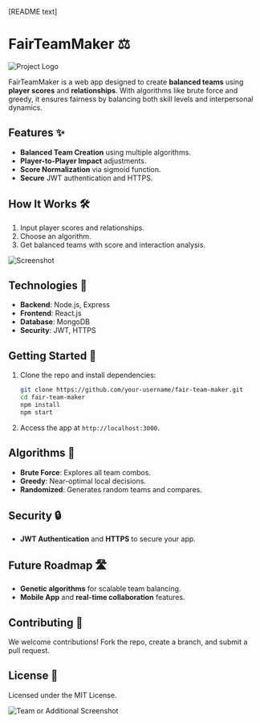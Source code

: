 [README text]
# FairTeamMaker ⚖️

![Project Logo](#) <!-- Placeholder for your logo -->

FairTeamMaker is a web app designed to create **balanced teams** using **player scores** and **relationships**. With algorithms like brute force and greedy, it ensures fairness by balancing both skill levels and interpersonal dynamics.

## Features ✨

- **Balanced Team Creation** using multiple algorithms.
- **Player-to-Player Impact** adjustments.
- **Score Normalization** via sigmoid function.
- **Secure** JWT authentication and HTTPS.

## How It Works 🛠️

1. Input player scores and relationships.
2. Choose an algorithm.
3. Get balanced teams with score and interaction analysis.

![Screenshot](#) <!-- Placeholder for interface screenshot -->

## Technologies 🔧

- **Backend**: Node.js, Express
- **Frontend**: React.js
- **Database**: MongoDB
- **Security**: JWT, HTTPS

## Getting Started 🚀

1. Clone the repo and install dependencies:
   ```bash
   git clone https://github.com/your-username/fair-team-maker.git
   cd fair-team-maker
   npm install
   npm start
   ```

2. Access the app at `http://localhost:3000`.

## Algorithms 🤖

- **Brute Force**: Explores all team combos.
- **Greedy**: Near-optimal local decisions.
- **Randomized**: Generates random teams and compares.

## Security 🔒

- **JWT Authentication** and **HTTPS** to secure your app.

## Future Roadmap 🛣️

- **Genetic algorithms** for scalable team balancing.
- **Mobile App** and **real-time collaboration** features.

## Contributing 🤝

We welcome contributions! Fork the repo, create a branch, and submit a pull request.

## License 📄

Licensed under the MIT License.

![Team or Additional Screenshot](#) <!-- Placeholder for team or additional screenshot -->